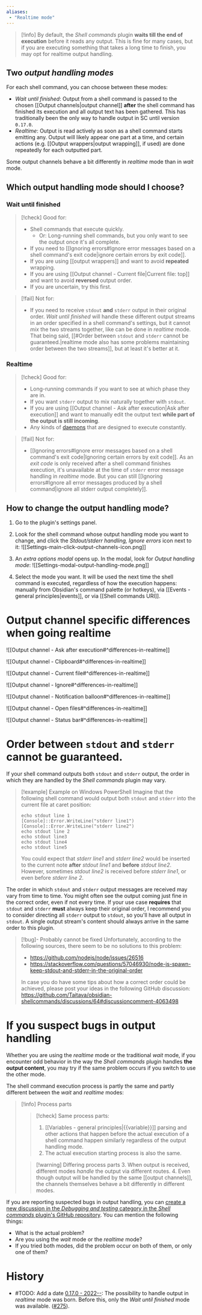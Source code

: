 ```yaml
---
aliases:
 - "Realtime mode"
---
```


> [!info]
> By default, the *Shell commands* plugin **waits till the end of execution** before it reads any output. This is fine for many cases, but if you are executing something that takes a long time to finish, you may opt for realtime output handling. <!-- If you change this paragraph, change it in Output channels.md, too! -->

## Two *output handling modes*

For each shell command, you can choose between these modes:
 - *Wait until finished*: Output from a shell command is passed to the chosen [[Output channels|output channel]] **after** the shell command has finished its execution and all output text has been gathered. This has traditionally been the only way to handle output in SC until version `0.17.0`.
 - *Realtime*: Output is read actively as soon as a shell command starts emitting any. Output will likely appear one part at a time, and certain actions (e.g. [[Output wrappers|output wrapping]], if used) are done repeatedly for each outputted part.

Some output channels behave a bit differently in *realtime* mode than in *wait* mode.

## Which output handling mode should I choose?

### Wait until finished
> [!check] Good for:
> - Shell commands that execute quickly.
> 	- Or: Long-running shell commands, but you only want to see the output once it's all complete.
> - If you need to [[Ignoring errors#Ignore error messages based on a shell command's exit code|ignore certain errors by exit code]].
> - If you are using [[output wrappers]] and want to avoid **repeated** wrapping.
> - If you are using [[Output channel - Current file|Current file: top]] and want to avoid **reversed** output order.
> - If you are uncertain, try this first.

> [!fail] Not for:
>  - If you need to receive `stdout` **and** `stderr` output in their original order. *Wait until finished* will handle these different output streams in an order specified in a shell command's settings, but it cannot *mix* the two streams together, like can be done in *realtime* mode. That being said, [[#Order between `stdout` and `stderr` cannot be guaranteed.|realtime mode also has some problems maintaining order between the two streams]], but at least it's better at it.

### Realtime
> [!check] Good for:
> - Long-running commands if you want to see at which phase they are in.
> - If you want `stderr` output to mix naturally together with `stdout`.
> - If you are using [[Output channel - Ask after execution|Ask after execution]] and want to manually edit the output text **while part of the output is still incoming**.
> - Any kinds of [daemons](https://en.wikipedia.org/wiki/Daemon_(computing)) that are designed to execute constantly.

> [!fail] Not for:
>  - [[Ignoring errors#Ignore error messages based on a shell command's exit code|Ignoring certain errors by exit code]]. As an *exit code* is only received after a shell command finishes execution, it's unavailable at the time of `stderr` error message handling in *realtime* mode. But you can still [[Ignoring errors#Ignore all error messages produced by a shell command|ignore all stderr output completely]].

## How to change the output handling mode?

1. Go to the plugin's settings panel.
2. Look for the shell command whose output handling mode you want to change, and click the *Stdout/stderr handling, Ignore errors* icon next to it:
  ![[Settings-main-click-output-channels-icon.png]]
  
3. An *extra options modal* opens up. In the modal, look for *Output handling mode*:
	![[Settings-modal-output-handling-mode.png]]
 
4. Select the mode you want. It will be used the next time the shell command is executed, regardless of how the execution happens: manually from Obsidian's command palette (or hotkeys), via [[Events - general principles|events]], or via [[Shell commands URI]].


# Output channel specific differences when going realtime

![[Output channel - Ask after execution#^differences-in-realtime]]

![[Output channel - Clipboard#^differences-in-realtime]]

![[Output channel - Current file#^differences-in-realtime]]

![[Output channel - Ignore#^differences-in-realtime]]

![[Output channel - Notification balloon#^differences-in-realtime]]

![[Output channel - Open files#^differences-in-realtime]]

![[Output channel - Status bar#^differences-in-realtime]]


# Order between `stdout` and `stderr` cannot be guaranteed.

If your shell command outputs both `stdout` and `stderr` output, the order in which they are handled by the *Shell commands* plugin may vary.

> [!example] Example on Windows PowerShell
> Imagine that the following shell command would output both `stdout` and `stderr` into the current file at caret position:
> ```
> echo stdout line 1
> [Console]::Error.WriteLine("stderr line1")
> [Console]::Error.WriteLine("stderr line2")
> echo stdout line 2
> echo stdout line3
> echo stdout line4
> echo stdout line5
> ```
> You could expect that *stderr line1* and *stderr line2* would be inserted to the current note **after** *stdout line1* and **before** *stdout line2*. However, sometimes *stdout line2* is received before *stderr line1*, or even before *stderr line 2*.

The order in which `stdout` and `stderr` output messages are received may vary from time to time. You might often see the output coming just fine in the correct order, even if not every time. If your use case **requires** that `stdout` and `stderr` **must** always keep their original order, I recommend you to consider directing all `stderr` output to `stdout`, so you'll have all output in `stdout`. A single output stream's content should always arrive in the same order to this plugin.

> [!bug]- Probably cannot be fixed
> Unfortunately, according to the following sources, there seem to be no solutions to this problem:
>  - https://github.com/nodejs/node/issues/26516
>  - https://stackoverflow.com/questions/57046930/node-js-spawn-keep-stdout-and-stderr-in-the-original-order
> 
> In case you do have some tips about how a correct order could be achieved, please post your ideas in the following GitHub discussion: https://github.com/Taitava/obsidian-shellcommands/discussions/64#discussioncomment-4063498

# If you suspect bugs in output handling

Whether you are using the *realtime* mode or the traditional *wait* mode, if you encounter odd behavior in the way the *Shell commands* plugin handles **the output content**, you may try if the same problem occurs if you switch to use the other mode.

The shell command execution process is partly the same and partly different between the *wait* and *realtime* modes:
> [!info] Process parts
> > [!check] Same process parts:
> > 1. [[Variables - general principles|{{variable}}]] parsing and other actions that happen before the actual execution of a shell command happen similarly regardless of the output handling mode.
> > 2. The actual execution starting process is also the same.
> 
> > [!warning] Differing process parts
> > 3. When output is received, different modes *handle* the output via different routes.
> > 4. Even though output will be handled by the same [[output channels]], the channels themselves behave a bit differently in different modes.

If you are reporting suspected bugs in output handling, you can [create a new discussion in the *Debugging and testing* category in the *Shell commands* plugin's GitHub repository](https://github.com/Taitava/obsidian-shellcommands/discussions/categories/debugging-and-testing). You can mention the following things:
- What is the actual problem?
- Are you using the *wait* mode or the *realtime* mode?
- If you tried both modes, did the problem occur on both of them, or only one of them?

# History

- #TODO: Add a date [0.17.0 - 2022--](https://github.com/Taitava/obsidian-shellcommands/blob/main/CHANGELOG.md#00---2022--): The possibility to handle output in _realtime_ mode was born. Before this, only the _Wait until finished_ mode was available. ([#275](https://github.com/Taitava/obsidian-shellcommands/issues/275)).